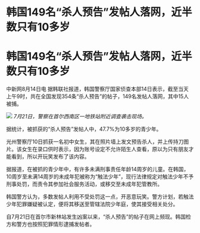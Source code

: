 # 韩国149名“杀人预告”发帖人落网，近半数只有10多岁

# 韩国149名“杀人预告”发帖人落网，近半数只有10多岁

中新网8月14日电
据韩联社报道，韩国警察厅国家侦查本部14日表示，截至当天上午9时，共在全国发现354条“杀人预告”的帖子，149名发帖人落网，其中15人被捕。

![](https://inews.gtimg.com/om_bt/OL03jIxVxT5INzPY52p3wp2mpQjC7-gDcOvzgqVqTOrOcAA/1000)
_7月21日，警察在首尔西南区一地铁站附近调查袭击现场。_

据统计，被抓获的“杀人预告”发帖人中，47.7%为10多岁的青少年。

光州警察厅10日抓获一名初中女生，其在照片墙上发文预告杀人，并上传持刀图片。该女生在录口供时表示，因为账号设定不允许陌生人查看，原以为只有朋友才能看到，所以开玩笑发布了该内容。

据报道，在被抓的青少年中，有许多未满刑事责任年龄14周岁的儿童。在韩国，10周岁至未满14周岁的未成年犯被称为“触法少年”，现行法律规定对触法少年不予刑事处罚，而责令其参加社会服务活动，或移交至未成年犯管教所。

韩国警方认为，多数发帖人利用不受处罚这一点，开恶意玩笑。警方计划，若触法少年犯罪嫌疑被认定，便将其移送至管辖法院少年庭，使其接受相关处分。

自7月21日在首尔市新林站发生凶案以来，“杀人预告”的帖子在网上频现。韩国检方和警方也按照犯罪情形逮捕发帖者。

